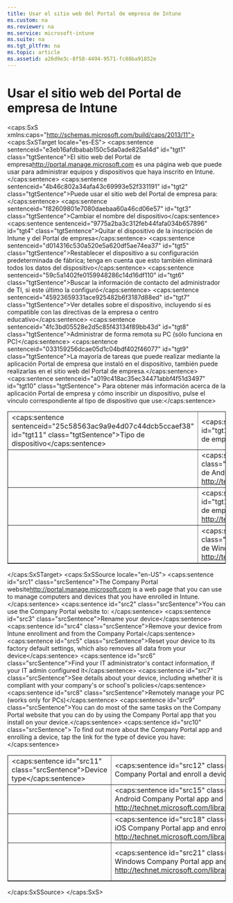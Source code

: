 ```yaml
---
title: Usar el sitio web del Portal de empresa de Intune
ms.custom: na
ms.reviewer: na
ms.service: microsoft-intune
ms.suite: na
ms.tgt_pltfrm: na
ms.topic: article
ms.assetid: a26d9e3c-8f58-4494-9571-fc88ba91852e
---
```

# Usar el sitio web del Portal de empresa de Intune
<?xml version="1.0" encoding="utf-8"?>
<caps:SxS xmlns:caps="http://schemas.microsoft.com/build/caps/2013/11">
  <caps:SxSTarget locale="es-ES">
    <developerConceptualDocument xsi:schemaLocation="http://ddue.schemas.microsoft.com/authoring/2003/5 http://dduestorage.blob.core.windows.net/ddueschema/developer.xsd" xmlns="http://ddue.schemas.microsoft.com/authoring/2003/5" xmlns:xsi="http://www.w3.org/2001/XMLSchema-instance" xmlns:xlink="http://www.w3.org/1999/xlink">
      <introduction>
        <para>
          <caps:sentence sentenceid="e3eb16afdbabab150c5da0ade825a14d" id="tgt1" class="tgtSentence">El <externalLink><linkText>sitio web del Portal de empresa</linkText><linkUri>http://portal.manage.microsoft.com</linkUri></externalLink> es una página web que puede usar para administrar equipos y dispositivos que haya inscrito en Intune.</caps:sentence>
        </para>
        <para>
          <caps:sentence sentenceid="4b46c802a34afa43c69993e52f331191" id="tgt2" class="tgtSentence">Puede usar el sitio web del Portal de empresa para: </caps:sentence>
        </para>
        <list class="bullet">
          <listItem>
            <para>
              <caps:sentence sentenceid="f82609801e7080daebaa60a46cd06e57" id="tgt3" class="tgtSentence">Cambiar el nombre del dispositivo</caps:sentence>
            </para>
          </listItem>
          <listItem>
            <para>
              <caps:sentence sentenceid="9775a2ba3c312feb44fafa034b657896" id="tgt4" class="tgtSentence">Quitar el dispositivo de la inscripción de Intune y del Portal de empresa</caps:sentence>
            </para>
          </listItem>
          <listItem>
            <para>
              <caps:sentence sentenceid="d014316c530a520e5a620df5ae74ea37" id="tgt5" class="tgtSentence">Restablecer el dispositivo a su configuración predeterminada de fábrica; tenga en cuenta que esto también <ui>eliminará todos los datos del dispositivo</ui></caps:sentence>
            </para>
          </listItem>
          <listItem>
            <para>
              <caps:sentence sentenceid="59c5a1402fe0159948286c14d16df110" id="tgt6" class="tgtSentence">Buscar la información de contacto del administrador de TI, si este último la configuró</caps:sentence>
            </para>
          </listItem>
          <listItem>
            <para>
              <caps:sentence sentenceid="45923659331ace925482b6f3187d88ed" id="tgt7" class="tgtSentence">Ver detalles sobre el dispositivo, incluyendo si es compatible con las directivas de la empresa o centro educativo</caps:sentence>
            </para>
          </listItem>
          <listItem>
            <para>
              <caps:sentence sentenceid="4fc3bd05528e2d5c85f43134f89bb43d" id="tgt8" class="tgtSentence">Administrar de forma remota su PC (sólo funciona en PC)</caps:sentence>
            </para>
          </listItem>
        </list>
        <para>
          <caps:sentence sentenceid="033159256dcae05d1c04bdf402f46077" id="tgt9" class="tgtSentence">La mayoría de tareas que puede realizar mediante la <ui>aplicación Portal de empresa</ui> que instaló en el dispositivo, también puede realizarlas en el <ui>sitio web del Portal de empresa</ui>.</caps:sentence>
          <caps:sentence sentenceid="a019c418ac35ec34471abbf4f51d3497" id="tgt10" class="tgtSentence"> Para obtener más información acerca de la aplicación Portal de empresa y cómo inscribir un dispositivo, pulse el vínculo correspondiente al tipo de dispositivo que use:</caps:sentence>
        </para>
        <table border="1">
          <thead>
            <tr>
              <TD>
                <para>
                  <caps:sentence sentenceid="25c58563ac9a9e4d07c44dcb5ccaef38" id="tgt11" class="tgtSentence">Tipo de dispositivo</caps:sentence>
                </para>
              </TD>
              <TD>
                <para>
                  <caps:sentence sentenceid="4bb8d2838f7666804ef298c854c6b82a" id="tgt12" class="tgtSentence">¿Qué ocurrirá cuando instale la aplicación Portal de empresa e inscriba el dispositivo en Intune?</caps:sentence>
                </para>
              </TD>
              <TD>
                <para>
                  <caps:sentence sentenceid="e55d77250fe6b363fe7723ceb8bf40df" id="tgt13" class="tgtSentence">¿Cómo puedo inscribir el dispositivo?</caps:sentence>
                </para>
              </TD>
              <TD>
                <para>
                  <caps:sentence sentenceid="1fd32c0f2f4f22c1f6f617276879fa81" id="tgt14" class="tgtSentence">¿Qué es la aplicación Portal de empresa?</caps:sentence>
                </para>
              </TD>
            </tr>
          </thead>
          <tbody>
            <tr>
              <TD>
                <para></para>
                <mediaLink>
                  <image xlink:href="84a84db1-1b2a-4aec-9c3e-a65dc07d2a2d"></image>
                </mediaLink>
              </TD>
              <TD>
                <para>
                  <externalLink>
                    <linkText>
                      <caps:sentence sentenceid="947af8a3f8f43d04343506466a1bc769" id="tgt15" class="tgtSentence"> ¿Que ocurrirá cuando instale la aplicación Portal de empresa de Android e inscriba el dispositivo en Intune?</caps:sentence>
                    </linkText>
                    <linkUri>http://technet.microsoft.com/library/mt502762.aspx#BKMK_andr_what_happs_add</linkUri>
                  </externalLink>
                </para>
              </TD>
              <TD>
                <para>
                  <externalLink>
                    <linkText>
                      <caps:sentence sentenceid="2ed0cdaa3d7bb8b4a625dbb81993a2c3" id="tgt16" class="tgtSentence">Inscriba el dispositivo Android en Intune</caps:sentence>
                    </linkText>
                    <linkUri>http://technet.microsoft.com/library/mt502762.aspx#BKMK_andr_enroll_devc</linkUri>
                  </externalLink>
                </para>
              </TD>
              <TD>
                <para>
                  <externalLink>
                    <linkText>
                      <caps:sentence sentenceid="c27f07d1208aec6e37806a22bd6fb4df" id="tgt17" class="tgtSentence">Instale e inicie sesión en la aplicación Portal de empresa de Intune para Android</caps:sentence>
                    </linkText>
                    <linkUri>http://technet.microsoft.com/library/mt502762.aspx#BKMK_andr_install_cp_app</linkUri>
                  </externalLink>
                </para>
              </TD>
            </tr>
            <tr>
              <TD>
                <mediaLink>
                  <image xlink:href="8a2381fd-1a95-4ea7-a30d-b0d5b6b5fcee"></image>
                </mediaLink>
              </TD>
              <TD>
                <para>
                  <externalLink>
                    <linkText>
                      <caps:sentence sentenceid="b2d37111b1a930273015413e3d51d21f" id="tgt18" class="tgtSentence">¿Que ocurrirá cuando instale la aplicación Portal de empresa de iOS e inscriba el dispositivo en Intune?</caps:sentence>
                    </linkText>
                    <linkUri>http://technet.microsoft.com/library/mt598622.aspx#BKMK_ios_what_happ_enroll</linkUri>
                  </externalLink>
                </para>
              </TD>
              <TD>
                <para>
                  <externalLink>
                    <linkText>
                      <caps:sentence sentenceid="4b6b5e4f72ae688de9c1e7f77e7313f2" id="tgt19" class="tgtSentence">Inscriba el dispositivo iOS en Intune</caps:sentence>
                    </linkText>
                    <linkUri>http://technet.microsoft.com/library/mt598622.aspx#BKMK_ios_enroll_your_device</linkUri>
                  </externalLink>
                </para>
              </TD>
              <TD>
                <para>
                  <externalLink>
                    <linkText>
                      <caps:sentence sentenceid="a31572c7cadb32a2e3753186df0fbc5f" id="tgt20" class="tgtSentence">Instale e inicie sesión en la aplicación Portal de empresa de Intune para iOS</caps:sentence>
                    </linkText>
                    <linkUri>http://technet.microsoft.com/library/mt598622.aspx#BKMK_ios_signin_cp</linkUri>
                  </externalLink>
                </para>
              </TD>
            </tr>
            <tr>
              <TD>
                <mediaLink>
                  <image xlink:href="dfd9d210-ec64-4f34-a86e-53b46bb5f9c1"></image>
                </mediaLink>
              </TD>
              <TD>
                <para>
                  <externalLink>
                    <linkText>
                      <caps:sentence sentenceid="00f0c7acdad9abb3bb60e04078e0521f" id="tgt21" class="tgtSentence">¿Que ocurrirá cuando instale la aplicación Portal de empresa de Windows e inscriba el dispositivo en Intune?</caps:sentence>
                    </linkText>
                    <linkUri>http://technet.microsoft.com/library/mt427782.aspx#BKMK_what_happns_enroll_all</linkUri>
                  </externalLink>
                </para>
              </TD>
              <TD>
                <para>
                  <externalLink>
                    <linkText>
                      <caps:sentence sentenceid="5735feed886eb9c2185a1d1b678d3e95" id="tgt22" class="tgtSentence">Inscriba el dispositivo Windows en Intune</caps:sentence>
                    </linkText>
                    <linkUri>http://technet.microsoft.com/library/mt427782.aspx#BKMK_windows_enroll_instrucs</linkUri>
                  </externalLink>
                </para>
              </TD>
              <TD>
                <para>
                  <caps:sentence sentenceid="b423ee39aa5dc9d7bdc0eae34925383c" id="tgt23" class="tgtSentence">
                    <externalLink>
                      <linkText>Inscribir un dispositivo Windows en Intune</linkText>
                      <linkUri>http://technet.microsoft.com/library/mt427782.aspx#BKMK_windows_enroll_instrucs</linkUri>
                    </externalLink> (también describe la aplicación de Portal de empresa)</caps:sentence>
                </para>
              </TD>
            </tr>
          </tbody>
        </table>
      </introduction>
      <relatedTopics></relatedTopics>
    </developerConceptualDocument>
  </caps:SxSTarget>
  <caps:SxSSource locale="en-US">
    <developerConceptualDocument xsi:schemaLocation="http://ddue.schemas.microsoft.com/authoring/2003/5 http://dduestorage.blob.core.windows.net/ddueschema/developer.xsd" xmlns="http://ddue.schemas.microsoft.com/authoring/2003/5" xmlns:xsi="http://www.w3.org/2001/XMLSchema-instance" xmlns:xlink="http://www.w3.org/1999/xlink">
      <introduction>
        <para>
          <caps:sentence id="src1" class="srcSentence">The <externalLink><linkText>Company Portal website</linkText><linkUri>http://portal.manage.microsoft.com</linkUri></externalLink> is a web page that you can use to manage computers and devices that you have enrolled in Intune.</caps:sentence>
        </para>
        <para>
          <caps:sentence id="src2" class="srcSentence">You can use the Company Portal website  to: </caps:sentence>
        </para>
        <list class="bullet">
          <listItem>
            <para>
              <caps:sentence id="src3" class="srcSentence">Rename your device</caps:sentence>
            </para>
          </listItem>
          <listItem>
            <para>
              <caps:sentence id="src4" class="srcSentence">Remove your device from Intune enrollment and from the Company Portal</caps:sentence>
            </para>
          </listItem>
          <listItem>
            <para>
              <caps:sentence id="src5" class="srcSentence">Reset your device to its factory default settings, which also  <ui>removes all data from your device</ui></caps:sentence>
            </para>
          </listItem>
          <listItem>
            <para>
              <caps:sentence id="src6" class="srcSentence">Find your IT administrator's contact information, if your IT admin configured it</caps:sentence>
            </para>
          </listItem>
          <listItem>
            <para>
              <caps:sentence id="src7" class="srcSentence">See details about your device, including whether it is compliant with your company's or school's policies</caps:sentence>
            </para>
          </listItem>
          <listItem>
            <para>
              <caps:sentence id="src8" class="srcSentence">Remotely manage your PC (works only for PCs)</caps:sentence>
            </para>
          </listItem>
        </list>
        <para>
          <caps:sentence id="src9" class="srcSentence">You can do most of the same tasks on the <ui>Company Portal website</ui> that you can do by using the <ui>Company Portal app</ui> that you install on your device.</caps:sentence>
          <caps:sentence id="src10" class="srcSentence"> To find out more about the Company Portal app and enrolling a device, tap the link for the type of device you have:</caps:sentence>
        </para>
        <table border="1">
          <thead>
            <tr>
              <TD>
                <para>
                  <caps:sentence id="src11" class="srcSentence">Device type</caps:sentence>
                </para>
              </TD>
              <TD>
                <para>
                  <caps:sentence id="src12" class="srcSentence">What happens when I install and Company Portal and enroll a device in Intune?</caps:sentence>
                </para>
              </TD>
              <TD>
                <para>
                  <caps:sentence id="src13" class="srcSentence">How do I enroll my device?</caps:sentence>
                </para>
              </TD>
              <TD>
                <para>
                  <caps:sentence id="src14" class="srcSentence">What is the Company Portal app?</caps:sentence>
                </para>
              </TD>
            </tr>
          </thead>
          <tbody>
            <tr>
              <TD>
                <para></para>
                <mediaLink>
                  <image xlink:href="84a84db1-1b2a-4aec-9c3e-a65dc07d2a2d"></image>
                </mediaLink>
              </TD>
              <TD>
                <para>
                  <externalLink>
                    <linkText>
                      <caps:sentence id="src15" class="srcSentence"> What happens when I install the Android Company Portal app and enroll a device in Intune?</caps:sentence>
                    </linkText>
                    <linkUri>http://technet.microsoft.com/library/mt502762.aspx#BKMK_andr_what_happs_add</linkUri>
                  </externalLink>
                </para>
              </TD>
              <TD>
                <para>
                  <externalLink>
                    <linkText>
                      <caps:sentence id="src16" class="srcSentence">Enroll your Android device in Intune</caps:sentence>
                    </linkText>
                    <linkUri>http://technet.microsoft.com/library/mt502762.aspx#BKMK_andr_enroll_devc</linkUri>
                  </externalLink>
                </para>
              </TD>
              <TD>
                <para>
                  <externalLink>
                    <linkText>
                      <caps:sentence id="src17" class="srcSentence">Install and sign in to the Android Intune Company portal app</caps:sentence>
                    </linkText>
                    <linkUri>http://technet.microsoft.com/library/mt502762.aspx#BKMK_andr_install_cp_app</linkUri>
                  </externalLink>
                </para>
              </TD>
            </tr>
            <tr>
              <TD>
                <mediaLink>
                  <image xlink:href="8a2381fd-1a95-4ea7-a30d-b0d5b6b5fcee"></image>
                </mediaLink>
              </TD>
              <TD>
                <para>
                  <externalLink>
                    <linkText>
                      <caps:sentence id="src18" class="srcSentence">What happens when I install the iOS Company Portal app and enroll a device in Intune?</caps:sentence>
                    </linkText>
                    <linkUri>http://technet.microsoft.com/library/mt598622.aspx#BKMK_ios_what_happ_enroll</linkUri>
                  </externalLink>
                </para>
              </TD>
              <TD>
                <para>
                  <externalLink>
                    <linkText>
                      <caps:sentence id="src19" class="srcSentence">Enroll your iOS device in Intune</caps:sentence>
                    </linkText>
                    <linkUri>http://technet.microsoft.com/library/mt598622.aspx#BKMK_ios_enroll_your_device</linkUri>
                  </externalLink>
                </para>
              </TD>
              <TD>
                <para>
                  <externalLink>
                    <linkText>
                      <caps:sentence id="src20" class="srcSentence">Install and sign in to the iOS Intune Company portal</caps:sentence>
                    </linkText>
                    <linkUri>http://technet.microsoft.com/library/mt598622.aspx#BKMK_ios_signin_cp</linkUri>
                  </externalLink>
                </para>
              </TD>
            </tr>
            <tr>
              <TD>
                <mediaLink>
                  <image xlink:href="dfd9d210-ec64-4f34-a86e-53b46bb5f9c1"></image>
                </mediaLink>
              </TD>
              <TD>
                <para>
                  <externalLink>
                    <linkText>
                      <caps:sentence id="src21" class="srcSentence">What happens when I install the Windows Company Portal app and enroll a device in Intune?</caps:sentence>
                    </linkText>
                    <linkUri>http://technet.microsoft.com/library/mt427782.aspx#BKMK_what_happns_enroll_all</linkUri>
                  </externalLink>
                </para>
              </TD>
              <TD>
                <para>
                  <externalLink>
                    <linkText>
                      <caps:sentence id="src22" class="srcSentence">Enroll your Windows device in Intune</caps:sentence>
                    </linkText>
                    <linkUri>http://technet.microsoft.com/library/mt427782.aspx#BKMK_windows_enroll_instrucs</linkUri>
                  </externalLink>
                </para>
              </TD>
              <TD>
                <para>
                  <caps:sentence id="src23" class="srcSentence">
                    <externalLink>
                      <linkText>Enroll your Windows device in Intune</linkText>
                      <linkUri>http://technet.microsoft.com/library/mt427782.aspx#BKMK_windows_enroll_instrucs</linkUri>
                    </externalLink> (also describes the Company Portal app)</caps:sentence>
                </para>
              </TD>
            </tr>
          </tbody>
        </table>
      </introduction>
      <relatedTopics></relatedTopics>
    </developerConceptualDocument>
  </caps:SxSSource>
</caps:SxS>